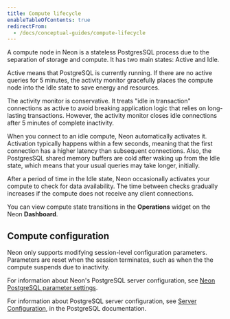 ```yaml
---
title: Compute lifecycle
enableTableOfContents: true
redirectFrom:
  - /docs/conceptual-guides/compute-lifecycle
---
```


A compute node in Neon is a stateless PostgresSQL process due to the separation of storage and compute. It has two main states: Active and Idle.

Active means that PostgreSQL is currently running. If there are no active queries for 5 minutes, the activity monitor gracefully places the compute node into the Idle state to save energy and resources.

The activity monitor is conservative. It treats "idle in transaction" connections as active to avoid breaking application logic that relies on long-lasting transactions. However, the activity monitor closes idle connections after 5 minutes of complete inactivity.

When you connect to an idle compute, Neon automatically activates it. Activation typically happens within a few seconds, meaning that the first connection has a higher latency than subsequent connections. Also, the PostgresSQL shared memory buffers are cold after waking up from the Idle state, which means that your usual queries may take longer, initially.

After a period of time in the Idle state, Neon occasionally activates your compute to check for data availability. The time between checks gradually increases if the compute does not receive any client connections.

You can view compute state transitions in the **Operations** widget on the Neon **Dashboard**.

## Compute configuration

Neon only supports modifying session-level configuration parameters. Parameters are reset when the session terminates, such as when the the compute suspends due to inactivity.

For information about Neon's PostgreSQL server configuration, see [Neon PostgreSQL parameter settings](/docs/reference/compatibility).

For information about PostgreSQL server configuration, see [Server Configuration](https://www.postgresql.org/docs/14/runtime-config.html), in the PostgreSQL documentation.
